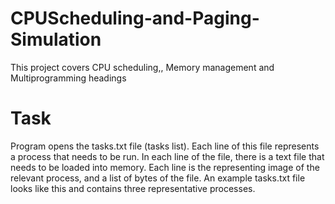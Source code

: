 # CPUScheduling-and-Paging-Simulation
This project covers  CPU scheduling,, Memory management and Multiprogramming headings 
# Task
Program opens the tasks.txt file (tasks list). Each line of this file represents a process that needs to be run. In each line of the file, there is a text file that needs to be loaded into memory. Each line is the representing image of the relevant process, and a list of bytes of the file. An example tasks.txt file looks like this and contains three representative processes.
